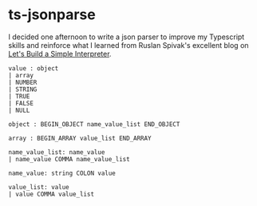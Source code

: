 # ts-jsonparse

I decided one afternoon to write a json parser to improve my Typescript skills and reinforce what I learned from Ruslan Spivak's excellent blog on [Let's Build a Simple Interpreter](https://ruslanspivak.com/lsbasi-part1/).

```
value : object
| array
| NUMBER
| STRING
| TRUE
| FALSE
| NULL

object : BEGIN_OBJECT name_value_list END_OBJECT

array : BEGIN_ARRAY value_list END_ARRAY

name_value_list: name_value
| name_value COMMA name_value_list

name_value: string COLON value

value_list: value
| value COMMA value_list
```

